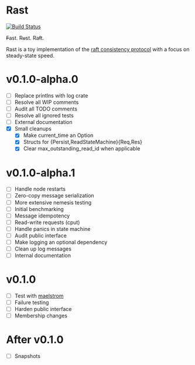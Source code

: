 Rast
====

[![Build Status](https://travis-ci.org/danhhz/rsstringtree.svg?branch=master)](https://travis-ci.org/danhhz/rsstringtree)


~~F~~ast. R~~u~~st. Ra~~f~~t.

Rast is a toy implementation of the [raft consistency protocol] with a focus on
steady-state speed.

[raft consistency protocol]: https://raft.github.io/

# v0.1.0-alpha.0

- [ ] Replace printlns with log crate
- [ ] Resolve all WIP comments
- [ ] Audit all TODO comments
- [ ] Resolve all ignored tests
- [ ] External documentation
- [x] Small cleanups
  - [x] Make current_time an Option
  - [x] Structs for {Persist,ReadStateMachine}{Req,Res}
  - [x] Clear max_outstanding_read_id when applicable

# v0.1.0-alpha.1

- [ ] Handle node restarts
- [ ] Zero-copy message serialization
- [ ] More extensive nemesis testing
- [ ] Initial benchmarking
- [ ] Message idempotency
- [ ] Read-write requests (cput)
- [ ] Handle panics in state machine
- [ ] Audit public interface
- [ ] Make logging an optional dependency
- [ ] Clean up log messages
- [ ] Internal documentation

# v0.1.0

- [ ] Test with [maelstrom]
- [ ] Failure testing
- [ ] Harden public interface
- [ ] Membership changes

# After v0.1.0

- [ ] Snapshots

[maelstrom]: https://github.com/jepsen-io/maelstrom
